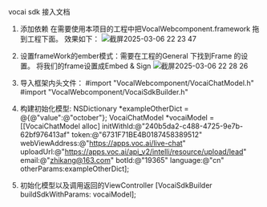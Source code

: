vocai sdk 接入文档
1. 添加依赖
在需要使用本项目的工程中把VocalWebcomponent.framework 拖到工程下面。 效果如下：
 ![截屏2025-03-06 22 23 47](https://github.com/user-attachments/assets/d1d20bf5-f3cf-4718-b700-e9ca76b6144f)
3. 设置frameWork的ember模式：需要在工程的General  下找到Frame 的设置。 将我们的frame设置成Embed & Sign
![截屏2025-03-06 22 28 26](https://github.com/user-attachments/assets/5b2b2420-8cc0-4812-ab68-7f1a6b38c773)

  

5. 导入框架内头文件： #import "VocalWebcomponent/VocaiChatModel.h"
                   #import "VocalWebcomponent/VocaiSdkBuilder.h"

6. 构建初始化模型:
NSDictionary *exampleOtherDict = @{@"value":@"october"};
    VocaiChatModel *vocaiModel = [[VocaiChatModel alloc] initWithId:@"240b5da2-c488-4725-9e7b-62bf976413af"
                                                              token:@"6731F71BE4B0187458389512"
                                                     webViewAddress:@"https://apps.voc.ai/live-chat"
                                                          uploadUrl:@"https://apps.voc.ai/api_v2/intelli/resource/upload/lead"
                                                              email:@"zhikang@163.com"
                                                              botId:@"19365"
                                                           language:@"cn"
                                                    otherParams:exampleOtherDict];

   
7. 初始化模型以及调用返回的ViewController
 [VocaiSdkBuilder buildSdkWithParams: vocaiModel];

